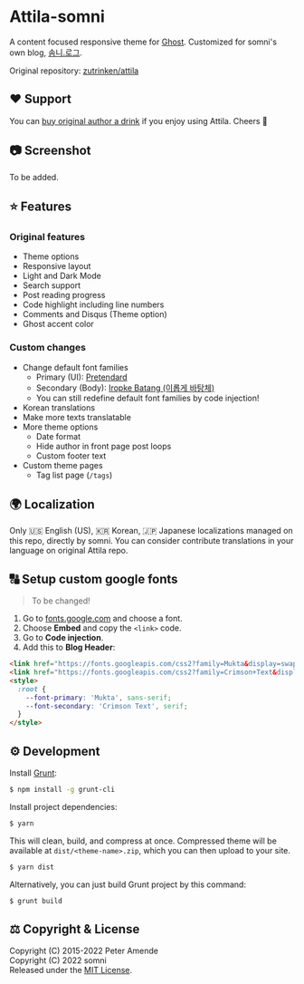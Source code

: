 # Attila-somni

A content focused responsive theme for [Ghost](https://github.com/tryghost/ghost/). Customized for somni's own blog, [솜니.로그](https://log.somni.one).

Original repository: [zutrinken/attila](https://github.com/zutrinken/attila)

## ♥️ Support

You can [buy original author a drink](https://paypal.me/zutrinken) if you enjoy using Attila. Cheers 🍻

## 📷 Screenshot

To be added.

## ⭐️ Features
### Original features
  * Theme options
  * Responsive layout
  * Light and Dark Mode
  * Search support
  * Post reading progress
  * Code highlight including line numbers
  * Comments and Disqus (Theme option)
  * Ghost accent color
### Custom changes
  * Change default font families
    - Primary (UI): [Pretendard](https://github.com/orioncactus/pretendard)
    - Secondary (Body): [Iropke Batang (이롭게 바탕체)](https://font.iropke.com/batang/)
    - You can still redefine default font families by code injection!
  * Korean translations
  * Make more texts translatable
  * More theme options
    - Date format
    - Hide author in front page post loops
    - Custom footer text
  * Custom theme pages
    - Tag list page (`/tags`)

## 🌍 Localization

Only 🇺🇸 English (US), 🇰🇷 Korean, 🇯🇵 Japanese localizations managed on this repo, directly by somni. You can consider contribute translations in your language on original Attila repo.

## 🔠 Setup custom google fonts

> To be changed!

1. Go to [fonts.google.com](https://fonts.google.com/) and choose a font.
2. Choose __Embed__ and copy the `<link>` code.
3. Go to __Code injection__.  
4. Add this to __Blog Header__:  
````html
<link href="https://fonts.googleapis.com/css2?family=Mukta&display=swap" rel="stylesheet">
<link href="https://fonts.googleapis.com/css2?family=Crimson+Text&display=swap" rel="stylesheet">
<style>
  :root {
    --font-primary: 'Mukta', sans-serif;
    --font-secondary: 'Crimson Text', serif;
  }
</style>
````

## ⚙️ Development

Install [Grunt](https://gruntjs.com/getting-started/):
````bash
$ npm install -g grunt-cli
````
Install project dependencies:
````bash
$ yarn
````
This will clean, build, and compress at once. Compressed theme will be available at `dist/<theme-name>.zip`, which you can then upload to your site.
````bash
$ yarn dist
````
Alternatively, you can just build Grunt project by this command:
````bash
$ grunt build
````
## ⚖️ Copyright & License

Copyright (C) 2015-2022 Peter Amende  
Copyright (C) 2022 somni  
Released under the [MIT License](https://github.com/zutrinken/attila/blob/master/LICENSE).
